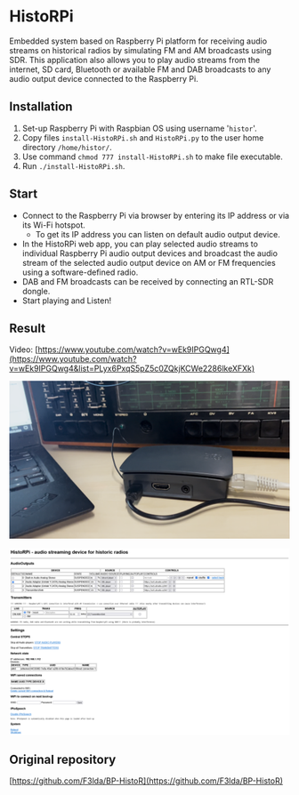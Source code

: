 # HistoRPi
Embedded system based on Raspberry Pi platform for receiving audio streams on historical radios by simulating FM and AM broadcasts using SDR. This application also allows you to play audio streams from the internet, SD card, Bluetooth or
available FM and DAB broadcasts to any audio output device connected to the Raspberry Pi.

## Installation
1. Set-up Raspberry Pi with Raspbian OS using username '`histor`'.
2. Copy files `install-HistoRPi.sh` and `HistoRPi.py` to the user home directory `/home/histor/`.
3. Use command `chmod 777 install-HistoRPi.sh` to make file executable.
4. Run `./install-HistoRPi.sh`.

## Start
-  Connect to the Raspberry Pi via browser by entering its IP address or via its Wi-Fi hotspot.
	- To get its IP address you can listen on default audio output device.
- In the HistoRPi web app, you can play selected audio streams to individual Raspberry Pi audio output devices and broadcast the audio stream of the selected audio output device on AM or FM frequencies using a software-defined radio.
- DAB and FM broadcasts can be received by connecting an RTL-SDR dongle.
- Start playing and Listen!

## Result
Video: [https://www.youtube.com/watch?v=wEk9IPGQwg4](https://www.youtube.com/watch?v=wEk9IPGQwg4&list=PLyx6PxqS5pZ5c0ZQkjKCWe2286lkeXFXk)

![HistoRPi](./docs/imgs/HistoRPi.png "HistoRPi")

![HistoRPi UI](./docs/imgs/HistoRPiUI.png "HistoRPi UI")

## Original repository
[https://github.com/F3lda/BP-HistoR](https://github.com/F3lda/BP-HistoR)
